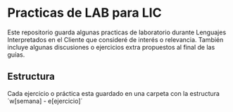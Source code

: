 # Practicas de LAB para LIC

Este repositorio guarda algunas practicas de laboratorio durante Lenguajes Interpretados en el Cliente que consideré de interés o relevancia.
También incluye algunas discusiones o ejercicios extra propuestos al final de las guías.

## Estructura

Cada ejercicio o práctica esta guardado en una carpeta con la estructura ´w[semana] - e[ejercicio]´
